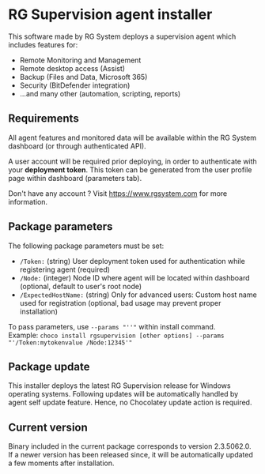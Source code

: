 # RG Supervision agent installer

This software made by RG System deploys a supervision agent which includes features for:
- Remote Monitoring and Management
- Remote desktop access (Assist)
- Backup (Files and Data, Microsoft 365)
- Security (BitDefender integration)
- ...and many other (automation, scripting, reports)

## Requirements
All agent features and monitored data will be available within the RG System dashboard (or through authenticated API).

A user account will be required prior deploying, in order to authenticate with your **deployment token**. 
This token can be generated from the user profile page within dashboard (parameters tab).

Don't have any account ? Visit https://www.rgsystem.com for more information.

## Package parameters
The following package parameters must be set:
* `/Token:` (string) User deployment token used for authentication while registering agent (required)
* `/Node:`  (integer) Node ID where agent will be located within dashboard (optional, default to user's root node)
* `/ExpectedHostName:`  (string) Only for advanced users: Custom host name used for registration (optional, bad usage may prevent proper installation)

To pass parameters, use `--params "''"` within install command.  
Example: `choco install rgsupervision [other options] --params "'/Token:mytokenvalue /Node:12345'"`
 
## Package update
This installer deploys the latest RG Supervision release for Windows operating systems. 
Following updates will be automatically handled by agent self update feature. Hence, no Chocolatey update action is required.

## Current version
Binary included in the current package corresponds to version 2.3.5062.0.  
If a newer version has been released since, it will be automatically updated a few moments after installation.  